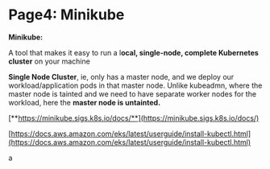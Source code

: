 # Page4: Minikube

**Minikube:**

A tool that makes it easy to run a l**ocal, single-node, complete Kubernetes cluster** on your machine

**Single Node Cluster**, ie, only has a master node, and we deploy our workload/application pods in that master node. Unlike kubeadmn, where the master node is tainted and we need to have separate worker nodes for the workload, here the **master node is untainted.**

&#x20;                                                 [**https://minikube.sigs.k8s.io/docs/**](https://minikube.sigs.k8s.io/docs/)

&#x20;                            [https://docs.aws.amazon.com/eks/latest/userguide/install-kubectl.html](https://docs.aws.amazon.com/eks/latest/userguide/install-kubectl.html)









a
